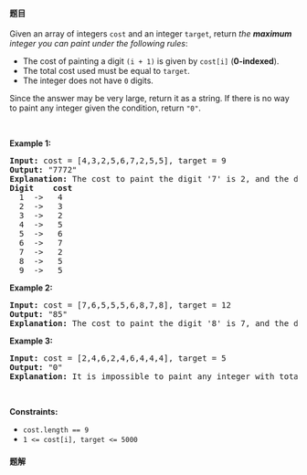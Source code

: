 #### 题目
<p>Given an array of integers <code>cost</code> and an integer <code>target</code>, return <em>the <strong>maximum</strong> integer you can paint under the following rules</em>:</p>

<ul>
	<li>The cost of painting a digit <code>(i + 1)</code> is given by <code>cost[i]</code> (<strong>0-indexed</strong>).</li>
	<li>The total cost used must be equal to <code>target</code>.</li>
	<li>The integer does not have <code>0</code> digits.</li>
</ul>

<p>Since the answer may be very large, return it as a string. If there is no way to paint any integer given the condition, return <code>&quot;0&quot;</code>.</p>

<p>&nbsp;</p>
<p><strong class="example">Example 1:</strong></p>

<pre>
<strong>Input:</strong> cost = [4,3,2,5,6,7,2,5,5], target = 9
<strong>Output:</strong> &quot;7772&quot;
<strong>Explanation:</strong> The cost to paint the digit &#39;7&#39; is 2, and the digit &#39;2&#39; is 3. Then cost(&quot;7772&quot;) = 2*3+ 3*1 = 9. You could also paint &quot;977&quot;, but &quot;7772&quot; is the largest number.
<strong>Digit    cost</strong>
  1  -&gt;   4
  2  -&gt;   3
  3  -&gt;   2
  4  -&gt;   5
  5  -&gt;   6
  6  -&gt;   7
  7  -&gt;   2
  8  -&gt;   5
  9  -&gt;   5
</pre>

<p><strong class="example">Example 2:</strong></p>

<pre>
<strong>Input:</strong> cost = [7,6,5,5,5,6,8,7,8], target = 12
<strong>Output:</strong> &quot;85&quot;
<strong>Explanation:</strong> The cost to paint the digit &#39;8&#39; is 7, and the digit &#39;5&#39; is 5. Then cost(&quot;85&quot;) = 7 + 5 = 12.
</pre>

<p><strong class="example">Example 3:</strong></p>

<pre>
<strong>Input:</strong> cost = [2,4,6,2,4,6,4,4,4], target = 5
<strong>Output:</strong> &quot;0&quot;
<strong>Explanation:</strong> It is impossible to paint any integer with total cost equal to target.
</pre>

<p>&nbsp;</p>
<p><strong>Constraints:</strong></p>

<ul>
	<li><code>cost.length == 9</code></li>
	<li><code>1 &lt;= cost[i], target &lt;= 5000</code></li>
</ul>


 #### 题解